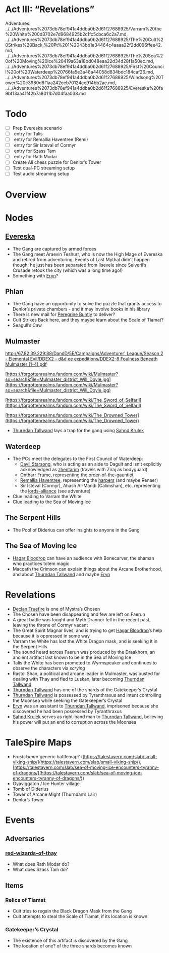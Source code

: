 # Act III: “Revelations”

Adventures: ../../Adventures%2073db78ef941a4ddba0b2d61f27688925/Varram%20the%20White%200d3702e7d9684925b2c1fc5cbca6c2a7.md, ../../Adventures%2073db78ef941a4ddba0b2d61f27688925/The%20Cult%20Strikes%20Back,%20Pt%201%2043bb1e34464c4aaaa22f2dd096ffee42.md, ../../Adventures%2073db78ef941a4ddba0b2d61f27688925/The%20Sea%20of%20Moving%20Ice%20419a63a18bd048eaa22d34d28f1a50ec.md, ../../Adventures%2073db78ef941a4ddba0b2d61f27688925/First%20Council%20of%20Waterdeep%20766fa5e3a48a44058d834bdc184caf26.md, ../../Adventures%2073db78ef941a4ddba0b2d61f27688925/Windsong%20Tower%20c3980d8f1aa242eeb70124ce914bb2ae.md, ../../Adventures%2073db78ef941a4ddba0b2d61f27688925/Evereska%20fa9bf13aa41f42b7a8011b7d04faa038.md

# Todo

- [ ]  Prep Evereska scenario
- [ ]  [](../../npcs/Characters.csv) entry for Talis
- [ ]  [](../../npcs/Characters.csv) entry for Remallia Haventree (Remi)
- [ ]  [](../../npcs/Characters.csv) entry for Sir Isteval of Cormyr
- [ ]  [](../../npcs/Characters.csv) entry for Szass Tam
- [ ]  [](../../npcs/Characters.csv) entry for Rath Modar
- [ ]  Create Ali chess puzzle for Denlor’s Tower
- [ ]  Test dual-PC streaming setup
- [ ]  Test audio streaming setup

# Overview

# Nodes

## [Evereska](../../Adventures/%F0%9F%8C%84%20Evereska/%21index.md)

- The Gang are captured by armed forces
- The Gang meet Araevin Teshurr, who is now the High Mage of Evereska and retired from adventuring. Events of Last Mythal didn’t happen though; he just has been separated from Ilsevele since Seiveril’s Crusade retook the city (which was a long time ago!)
- Something with [Eryn](../../Characters%20%281%29/Eryn/%21index.md)?

## Phlan

- The Gang have an opportunity to solve the puzzle that grants access to Denlor’s private chambers - and it may involve books in his library
- There is new mail for [Peregrine Buntly](../../Characters%20%281%29/Peregrine%20Buntly/%21index.md) to deliver?
- Cult Strikes Back here, and they maybe learn about the Scale of Tiamat?
- Seagull’s Caw

## Mulmaster

[http://67.82.39.229:88/DandD/5E/Campaigns/Adventurer' League/Season 2 - Elemental Evil/DDEX2 - d&d ee expeditions/DDEX2-8 Foulness Beneath Mulmaster (1-4).pdf](http://67.82.39.229:88/DandD/5E/Campaigns/Adventurer%27%20League/Season%202%20-%20Elemental%20Evil/DDEX2%20-%20d&d%20ee%20expeditions/DDEX2-8%20Foulness%20Beneath%20Mulmaster%20(1-4).pdf)

[https://forgottenrealms.fandom.com/wiki/Mulmaster?so=search&file=Mulmaster_district_Will_Doyle.jpg](https://forgottenrealms.fandom.com/wiki/Mulmaster?so=search&file=Mulmaster_district_Will_Doyle.jpg)

[https://forgottenrealms.fandom.com/wiki/The_Sword_of_Selfaril](https://forgottenrealms.fandom.com/wiki/The_Sword_of_Selfaril)

[https://forgottenrealms.fandom.com/wiki/The_Drowned_Tower](https://forgottenrealms.fandom.com/wiki/The_Drowned_Tower)

- [Thurndan Tallwand](../../Characters%20%281%29/Thurndan%20Tallwand/%21index.md) lays a trap for the gang using [Sahnd Krulek](../../Characters%20%281%29/Sahnd%20Krulek/%21index.md)

## Waterdeep

- The PCs meet the delegates to the First Council of Waterdeep:
    - [Davil Starsong](../../Characters%20%281%29/Davil%20Starsong/%21index.md), who is acting as an aide to Dagult and isn’t explicitly acknowledged as [zhentarim](../../factions/zhentarim.md) (travels with Ziraj as bodyguard)
    - [Ontharr Frume](../../Characters%20%281%29/Ontharr%20Frume.md), representing the [order-of-the-gauntlet](../../factions/order-of-the-gauntlet.md)
    - [Remallia Haventree](../../Characters%20%281%29/Remallia%20Haventree/%21index.md), representing the [harpers](../../factions/harpers.md) (and maybe Renaer)
    - Sir Isteval (Cormyr), Ahash Al-Mandi (Calimshan), etc. representing the [lords-alliance](../../factions/lords-alliance.md) (see adventure)
- Clue leading to Varram the White
- Clue leading to the Sea of Moving Ice

## The Serpent Hills

- The Pool of Diderius can offer insights to anyone in the Gang

## The Sea of Moving Ice

- [Hagar Bloodrop](../../Characters%20%281%29/Hagar%20Bloodrop/%21index.md) can have an audience with Bonecarver, the shaman who practices totem magic
- Maccath the Crimson can explain things about the Arcane Brotherhood, and about [Thurndan Tallwand](../../Characters%20%281%29/Thurndan%20Tallwand/%21index.md) and maybe [Eryn](../../Characters%20%281%29/Eryn/%21index.md)

# Revelations

- [Declan Truefire](../../Characters%20%281%29/Declan%20Truefire/%21index.md) is one of Mystra’s Chosen
- The Chosen have been disappearing and few are left on Faerun
- A great battle was fought and Myth Drannor fell in the recent past, leaving the throne of Cormyr vacant
- The Great Spirit Magnar lives, and is trying to get [Hagar Bloodrop](../../Characters%20%281%29/Hagar%20Bloodrop/%21index.md)’s help because it is oppressed in some way
- Varram the White has lost the White Dragon mask, and is seeking it in the Serpent Hills
- The sound heard across Faerun was produced by the Draakhorn, an ancient artifact last known to be in the Sea of Moving Ice
- Talis the White has been promoted to Wyrmspeaker and continues to observe the characters via *scrying*
- Rastol Shan, a political and arcane leader in Mulmaster, was ousted for dealing with Thay and fled to Luskan, later becoming [Thurndan Tallwand](../../Characters%20%281%29/Thurndan%20Tallwand/%21index.md)
- [Thurndan Tallwand](../../Characters%20%281%29/Thurndan%20Tallwand/%21index.md) has one of the shards of the Gatekeeper’s Crystal
- [Thurndan Tallwand](../../Characters%20%281%29/Thurndan%20Tallwand/%21index.md) is possessed by Tyranthraxus and intent controlling the Moonsea while seeking the Gatekeeper’s Crystal
- [Eryn](../../Characters%20%281%29/Eryn/%21index.md) was an assistant to [Thurndan Tallwand](../../Characters%20%281%29/Thurndan%20Tallwand/%21index.md), imprisoned because she discovered he had been possessed by Tyranthraxus
- [Sahnd Krulek](../../Characters%20%281%29/Sahnd%20Krulek/%21index.md) serves as right-hand man to [Thurndan Tallwand](../../Characters%20%281%29/Thurndan%20Tallwand/%21index.md), believing his power will put an end to corruption across the Moonsea

# TaleSpire Maps

- *Frostskimmr* generic battlemap? ([https://talestavern.com/slab/small-viking-ship/](https://talestavern.com/slab/small-viking-ship/), [https://talestavern.com/slab/sea-of-moving-ice-encounters-tyranny-of-dragons/](https://talestavern.com/slab/sea-of-moving-ice-encounters-tyranny-of-dragons/))
- Oyaviggaton / Ice Hunter village
- Tomb of Diderius
- Tower of Arcane Might (Thurndan’s Lair)
- Denlor’s Tower

# Events

## Adversaries

### [red-wizards-of-thay](../../factions/red-wizards-of-thay.md)

- What does Rath Modar do?
- What does Szass Tam do?

## Items

### Relics of Tiamat

- Cult tries to regain the Black Dragon Mask from the Gang
- Cult attempts to steal the Scale of Tiamat, if its location is known

### Gatekeeper’s Crystal

- The existence of this artifact is discovered by the Gang
- The location of one? of the three shards becomes known